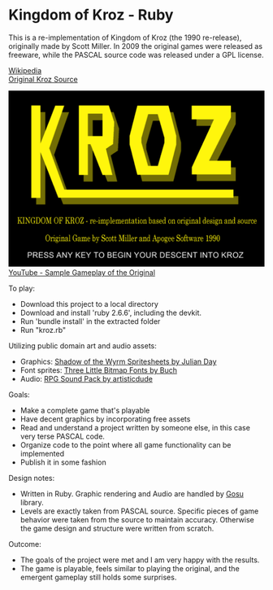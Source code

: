 # Kingdom of Kroz - Ruby

This is a re-implementation of Kingdom of Kroz (the 1990 re-release), originally made by Scott Miller.
In 2009 the original games were released as freeware, while the PASCAL source code was released under a GPL license.

[Wikipedia](https://en.wikipedia.org/wiki/Kroz)  
[Original Kroz Source](https://github.com/tangentforks/kroz)  

[![YouTube - Sample Gameplay of my remake](/images/screenshot.png?raw=true)](https://youtu.be/FaLTRXlnCYI)  
[YouTube - Sample Gameplay of the Original](https://www.youtube.com/watch?v=Kj2DMAtnS58&ab_channel=Squakenet)  

To play:
* Download this project to a local directory
* Download and install 'ruby 2.6.6', including the devkit.
* Run 'bundle install' in the extracted folder
* Run "kroz.rb"

Utilizing public domain art and audio assets:
* Graphics: [Shadow of the Wyrm Spritesheets by Julian Day](https://www.shadowofthewyrm.org/downloads.html)
* Font sprites: [Three Little Bitmap Fonts by Buch](https://opengameart.org/content/three-little-bitmap-fonts)		
* Audio: [RPG Sound Pack by artisticdude](https://opengameart.org/content/rpg-sound-pack)

Goals:
* Make a complete game that's playable
* Have decent graphics by incorporating free assets
* Read and understand a project written by someone else, in this case very terse PASCAL code.
* Organize code to the point where all game functionality can be implemented
* Publish it in some fashion

Design notes:
* Written in Ruby.  Graphic rendering and Audio are handled by [Gosu](https://www.libgosu.org/) library.  		
* Levels are exactly taken from PASCAL source.  Specific pieces of game behavior were taken from the source to maintain accuracy.  Otherwise the game design and structure were written from scratch.

Outcome:
* The goals of the project were met and I am very happy with the results.  
* The game is playable, feels similar to playing the original, and the emergent gameplay still holds some surprises.
